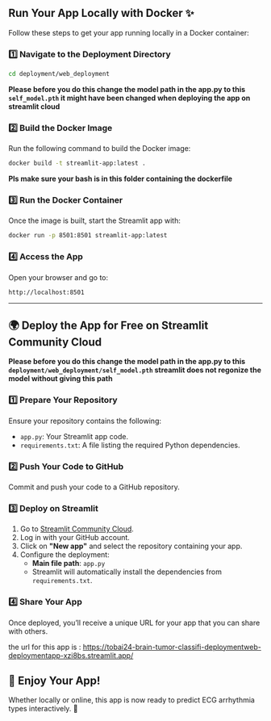 ## Run Your App Locally with Docker ✨

Follow these steps to get your app running locally in a Docker container:

### 1️⃣ Navigate to the Deployment Directory

```bash
cd deployment/web_deployment
```

**Please before you do this change the model path in the app.py to this `self_model.pth` it might have been changed when deploying the app on streamlit cloud**

### 2️⃣ Build the Docker Image

Run the following command to build the Docker image:

```bash
docker build -t streamlit-app:latest .
```

**Pls make sure your bash is in this folder containing the dockerfile**

### 3️⃣ Run the Docker Container

Once the image is built, start the Streamlit app with:

```bash
docker run -p 8501:8501 streamlit-app:latest
```

### 4️⃣ Access the App

Open your browser and go to:

```
http://localhost:8501
```

---

## 🌍 Deploy the App for Free on Streamlit Community Cloud

**Please before you do this change the model path in the app.py to this `deployment/web_deployment/self_model.pth` streamlit does not regonize the model without giving this path**

### 1️⃣ Prepare Your Repository

Ensure your repository contains the following:

- `app.py`: Your Streamlit app code.
- `requirements.txt`: A file listing the required Python dependencies.

### 2️⃣ Push Your Code to GitHub

Commit and push your code to a GitHub repository.

### 3️⃣ Deploy on Streamlit

1. Go to [Streamlit Community Cloud](https://share.streamlit.io/).
2. Log in with your GitHub account.
3. Click on **"New app"** and select the repository containing your app.
4. Configure the deployment:
   - **Main file path**: `app.py`
   - Streamlit will automatically install the dependencies from `requirements.txt`.

### 4️⃣ Share Your App

Once deployed, you’ll receive a unique URL for your app that you can share with others.

the url for this app is : https://tobai24-brain-tumor-classifi-deploymentweb-deploymentapp-xzi8bs.streamlit.app/

## 🎉 Enjoy Your App!

Whether locally or online, this app is now ready to predict ECG arrhythmia types interactively. 🚀
